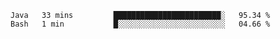 
<!--START_SECTION:waka-->

```text
Java   33 mins         ████████████████████████░   95.34 %
Bash   1 min           █░░░░░░░░░░░░░░░░░░░░░░░░   04.66 %
```

<!--END_SECTION:waka-->

<!--unk0e-ctrlmd-blitzh-->
